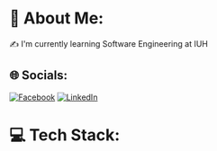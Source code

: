 # 💫 About Me:
✍️ I'm currently learning Software Engineering at IUH


## 🌐 Socials:
[![Facebook](https://img.shields.io/badge/Facebook-%231877F2.svg?logo=Facebook&logoColor=white)](https://facebook.com/https://www.facebook.com/lethanhan1123/) [![LinkedIn](https://img.shields.io/badge/LinkedIn-%230077B5.svg?logo=linkedin&logoColor=white)](https://linkedin.com/in/https://www.linkedin.com/in/an-l%C3%AA-thanh-965195289/) 

# 💻 Tech Stack:

